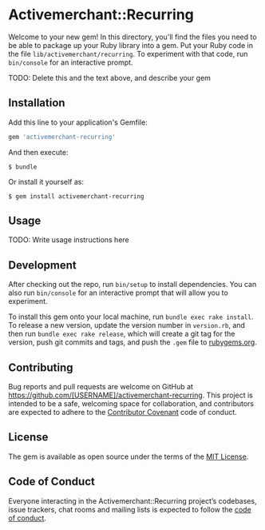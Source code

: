 # Activemerchant::Recurring

Welcome to your new gem! In this directory, you'll find the files you need to be able to package up your Ruby library into a gem. Put your Ruby code in the file `lib/activemerchant/recurring`. To experiment with that code, run `bin/console` for an interactive prompt.

TODO: Delete this and the text above, and describe your gem

## Installation

Add this line to your application's Gemfile:

```ruby
gem 'activemerchant-recurring'
```

And then execute:

    $ bundle

Or install it yourself as:

    $ gem install activemerchant-recurring

## Usage

TODO: Write usage instructions here

## Development

After checking out the repo, run `bin/setup` to install dependencies. You can also run `bin/console` for an interactive prompt that will allow you to experiment.

To install this gem onto your local machine, run `bundle exec rake install`. To release a new version, update the version number in `version.rb`, and then run `bundle exec rake release`, which will create a git tag for the version, push git commits and tags, and push the `.gem` file to [rubygems.org](https://rubygems.org).

## Contributing

Bug reports and pull requests are welcome on GitHub at https://github.com/[USERNAME]/activemerchant-recurring. This project is intended to be a safe, welcoming space for collaboration, and contributors are expected to adhere to the [Contributor Covenant](http://contributor-covenant.org) code of conduct.

## License

The gem is available as open source under the terms of the [MIT License](https://opensource.org/licenses/MIT).

## Code of Conduct

Everyone interacting in the Activemerchant::Recurring project’s codebases, issue trackers, chat rooms and mailing lists is expected to follow the [code of conduct](https://github.com/[USERNAME]/activemerchant-recurring/blob/master/CODE_OF_CONDUCT.md).
